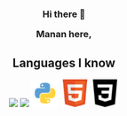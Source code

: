 <h3 align='center'>Hi there 👋<p>Manan here,</p></h3>

<h2 align='center'> Languages I know </h2>
<p align='center'>
<img src=https://github.com/isocpp/logos/blob/master/cpp_logo.svg height='50' weight='50'/>
<img src=https://camo.githubusercontent.com/6cc41155e58a4eebe7353d524da5ebb0de7aaf4fd4ad45fb9a433c8b41d38c16/68747470733a2f2f747365332e6d6d2e62696e672e6e65742f74683f69643d4f49502e7276756a594b4f546d2d2d5654334b545a775633786748614861267069643d417069 height='50' weight='50'/>
 <img src=https://github.com/edent/SuperTinyIcons/blob/master/images/svg/python.svg height='50' weight='50'/>
 <img src=https://github.com/edent/SuperTinyIcons/blob/master/images/svg/html5.svg height='50' weight='50'/>
 <img src=https://github.com/simple-icons/simple-icons/blob/develop/icons/css3.svg height='50'  weight='50'/> 
</p>
